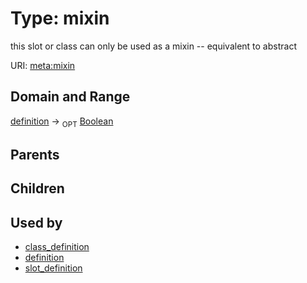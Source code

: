 
# Type: mixin


this slot or class can only be used as a mixin -- equivalent to abstract

URI: [meta:mixin](https://w3id.org/biolink/biolinkml/meta/mixin)


## Domain and Range

[definition](definition.md) ->  <sub>OPT</sub> [Boolean](type/Boolean.md)

## Parents


## Children


## Used by

 * [class_definition](class_definition.md)
 * [definition](definition.md)
 * [slot_definition](slot_definition.md)
